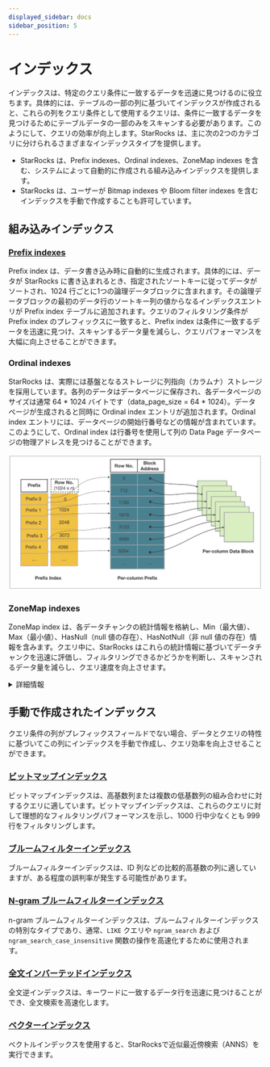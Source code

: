 ```yaml
---
displayed_sidebar: docs
sidebar_position: 5
---
```


# インデックス

インデックスは、特定のクエリ条件に一致するデータを迅速に見つけるのに役立ちます。具体的には、テーブルの一部の列に基づいてインデックスが作成されると、これらの列をクエリ条件として使用するクエリは、条件に一致するデータを見つけるためにテーブルデータの一部のみをスキャンする必要があります。このようにして、クエリの効率が向上します。StarRocks は、主に次の2つのカテゴリに分けられるさまざまなインデックスタイプを提供します。

- StarRocks は、Prefix indexes、Ordinal indexes、ZoneMap indexes を含む、システムによって自動的に作成される組み込みインデックスを提供します。
- StarRocks は、ユーザーが Bitmap indexes や Bloom filter indexes を含むインデックスを手動で作成することも許可しています。

## 組み込みインデックス

### [Prefix indexes](./Prefix_index_sort_key.md)

Prefix index は、データ書き込み時に自動的に生成されます。具体的には、データが StarRocks に書き込まれるとき、指定されたソートキーに従ってデータがソートされ、1024 行ごとに1つの論理データブロックに含まれます。その論理データブロックの最初のデータ行のソートキー列の値からなるインデックスエントリが Prefix index テーブルに追加されます。クエリのフィルタリング条件が Prefix index のプレフィックスに一致すると、Prefix index は条件に一致するデータを迅速に見つけ、スキャンするデータ量を減らし、クエリパフォーマンスを大幅に向上させることができます。

### Ordinal indexes

StarRocks は、実際には基盤となるストレージに列指向（カラムナ）ストレージを採用しています。各列のデータはデータページに保存され、各データページのサイズは通常 64 * 1024 バイトです（data_page_size = 64 * 1024）。データページが生成されると同時に Ordinal index エントリが追加されます。Ordinal index エントリには、データページの開始行番号などの情報が含まれています。このようにして、Ordinal index は行番号を使用して列の Data Page データページの物理アドレスを見つけることができます。

![img](../../_assets/3.1-2.png)

### ZoneMap indexes

ZoneMap index は、各データチャンクの統計情報を格納し、Min（最大値）、Max（最小値）、HasNull（null 値の存在）、HasNotNull（非 null 値の存在）情報を含みます。クエリ中に、StarRocks はこれらの統計情報に基づいてデータチャンクを迅速に評価し、フィルタリングできるかどうかを判断し、スキャンされるデータ量を減らし、クエリ速度を向上させます。

<details>

<summary> 詳細情報</summary>

各データチャンクはセグメントまたは列のデータページである可能性があります。したがって、対応する ZoneMap indexes の2つのタイプが存在します：各セグメントの統計情報を格納するものと、列の各データページの統計情報を格納するものです。

</details>

## 手動で作成されたインデックス

クエリ条件の列がプレフィックスフィールドでない場合、データとクエリの特性に基づいてこの列にインデックスを手動で作成し、クエリ効率を向上させることができます。

### [ビットマップインデックス](./Bitmap_index.md)

ビットマップインデックスは、高基数列または複数の低基数列の組み合わせに対するクエリに適しています。ビットマップインデックスは、これらのクエリに対して理想的なフィルタリングパフォーマンスを示し、1000 行中少なくとも 999 行をフィルタリングします。

### [ブルームフィルターインデックス](./Bloomfilter_index.md)

ブルームフィルターインデックスは、ID 列などの比較的高基数の列に適していますが、ある程度の誤判率が発生する可能性があります。

### [N-gram ブルームフィルターインデックス](./Ngram_Bloom_Filter_Index.md)

n-gram ブルームフィルターインデックスは、ブルームフィルターインデックスの特別なタイプであり、通常、`LIKE` クエリや `ngram_search` および `ngram_search_case_insensitive` 関数の操作を高速化するために使用されます。

### [全文インバーテッドインデックス](./inverted_index.md)

全文逆インデックスは、キーワードに一致するデータ行を迅速に見つけることができ、全文検索を高速化します。

### [ベクターインデックス](./vector_index.md)

ベクトルインデックスを使用すると、StarRocksで近似最近傍検索（ANNS）を実行できます。
